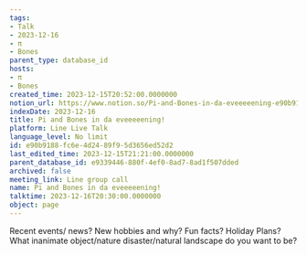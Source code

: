 ```yaml
---
tags:
- Talk
- 2023-12-16
- π
- Bones
parent_type: database_id
hosts:
- π
- Bones
created_time: 2023-12-15T20:52:00.0000000
notion_url: https://www.notion.so/Pi-and-Bones-in-da-eveeeeening-e90b9188fc6e4d2489f95d3656ed52d2
indexDate: 2023-12-16
title: Pi and Bones in da eveeeeening!
platform: Line Live Talk
language_level: No limit
id: e90b9188-fc6e-4d24-89f9-5d3656ed52d2
last_edited_time: 2023-12-15T21:21:00.0000000
parent_database_id: e9339446-880f-4ef0-8ad7-8ad1f507dded
archived: false
meeting_link: Line group call
name: Pi and Bones in da eveeeeening!
talktime: 2023-12-16T20:30:00.0000000
object: page
---
```



Recent events/ news?
New hobbies and why?
Fun facts? 
Holiday Plans?
What inanimate object/nature disaster/natural landscape do you want to be?























